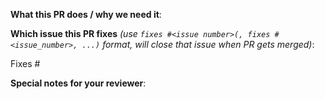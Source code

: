 **What this PR does / why we need it**:

**Which issue this PR fixes** *(use `fixes #<issue number>(, fixes #<issue_number>, ...)` format, will close that issue when PR gets merged)*: 

Fixes #

**Special notes for your reviewer**:
